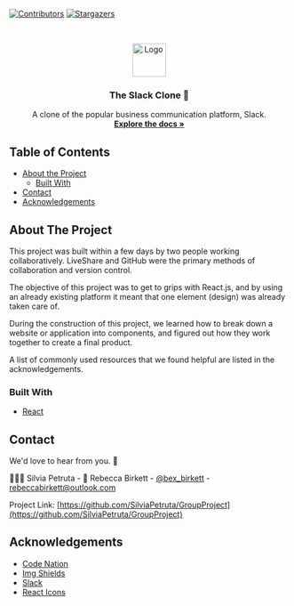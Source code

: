 [![Contributors][contributors-shield]][contributors-url]
[![Stargazers][stars-shield]][stars-url]



<!-- PROJECT LOGO -->
<br />
<p align="center">
  <a href="https://github.com/kelseru/project">
    <img src="https://img.icons8.com/cute-clipart/96/000000/origami.png" alt="Logo" width="60" height="60">
  </a>

  <h3 align="center">The Slack Clone 💬</h3>

  <p align="center">
    A clone of the popular business communication platform, Slack.
    <br />
    <a href="https://github.com/SilviaPetruta/GroupProject"><strong>Explore the docs »</strong></a>
    <br />
  </p>
</p>



<!-- TABLE OF CONTENTS -->
## Table of Contents

* [About the Project](#about-the-project)
  * [Built With](#built-with)
* [Contact](#contact)
* [Acknowledgements](#acknowledgements)



<!-- ABOUT THE PROJECT -->
## About The Project

This project was built within a few days by two people working collaboratively. LiveShare and GitHub were the primary methods of collaboration and version control. 

The objective of this project was to get to grips with React.js, and by using an already existing platform it meant that one element (design) was already taken care of.

During the construction of this project, we learned how to break down a website or application into components, and figured out how they work together to create a final product.

A list of commonly used resources that we found helpful are listed in the acknowledgements.

### Built With
* [React](https://reactjs.org)


<!-- CONTACT -->
## Contact
We'd love to hear from you. 💌

🧙🏻‍♀️ Silvia Petruta - 
🎋 Rebecca Birkett - [@bex_birkett](https://twitter.com/bex_birkett) - rebeccabirkett@outlook.com

Project Link: [https://github.com/SilviaPetruta/GroupProject](https://github.com/SilviaPetruta/GroupProject)



<!-- ACKNOWLEDGEMENTS -->
## Acknowledgements
* [Code Nation](https://wearecodenation.com)
* [Img Shields](https://shields.io)
* [Slack](https://slack.com/intl/en-gb/)
* [React Icons](https://react-icons.github.io/react-icons/)





<!-- MARKDOWN LINKS & IMAGES -->
<!-- https://www.markdownguide.org/basic-syntax/#reference-style-links -->
[contributors-shield]: https://img.shields.io/github/contributors/SilviaPetruta/GroupProject.svg?style=flat-square
[contributors-url]: https://github.com/SilviaPetruta/GroupProject/graphs/contributors
[stars-shield]: https://img.shields.io/github/stars/SilviaPetruta/GroupProject
[stars-url]: https://github.com/SilviaPetruta/GroupProject/stargazers
[linkedin-shield1]: https://img.shields.io/badge/-LinkedIn-black.svg?style=flat-square&logo=linkedin&colorB=555
[linkedin-url]: https://linkedin.com/in/
[linkedin-shield2]: https://img.shields.io/badge/-LinkedIn-black.svg?style=flat-square&logo=linkedin&colorB=555
[linkedin-url]: https://linkedin.com/in/bex-birkett
